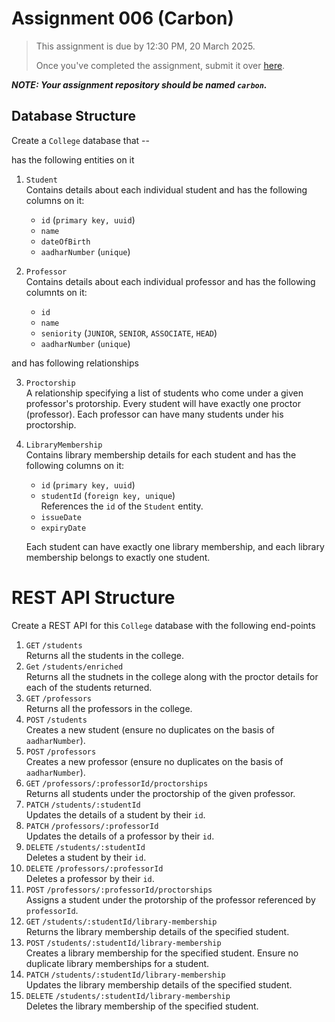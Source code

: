 # Assignment 006 (Carbon)

> This assignment is due by 12:30 PM, 20 March 2025.
>
> Once you've completed the assignment, submit it over [here](https://forms.gle/1KHZW8o8r5tBvCbz8).

_**NOTE: Your assignment repository should be named `carbon`.**_

## Database Structure

Create a `College` database that --

has the following entities on it

1. `Student` <br/> Contains details about each individual student and has the following columns on it:

   - `id` (`primary key, uuid`)
   - `name`
   - `dateOfBirth`
   - `aadharNumber` (`unique`)

2. `Professor` <br/> Contains details about each individual professor and has the following columnts on it:

   - `id`
   - `name`
   - `seniority` (`JUNIOR`, `SENIOR`, `ASSOCIATE`, `HEAD`)
   - `aadharNumber` (`unique`)

and has following relationships

3. `Proctorship` <br/> A relationship specifying a list of students who come under a given professor's protorship. Every student will have exactly one proctor (professor). Each professor can have many students under his proctorship.

4. `LibraryMembership` <br/> Contains library membership details for each student and has the following columns on it:

   - `id` (`primary key, uuid`)
   - `studentId` (`foreign key, unique`) <br/> References the `id` of the `Student` entity.
   - `issueDate`
   - `expiryDate`

   Each student can have exactly one library membership, and each library membership belongs to exactly one student.

# REST API Structure

Create a REST API for this `College` database with the following end-points

1. `GET` `/students` <br/> Returns all the students in the college.
2. `Get` `/students/enriched` <br/> Returns all the studnets in the college along with the proctor details for each of the students returned.
3. `GET` `/professors` <br/> Returns all the professors in the college.
4. `POST` `/students` <br/> Creates a new student (ensure no duplicates on the basis of `aadharNumber`).
5. `POST` `/professors` <br/> Creates a new professor (ensure no duplicates on the basis of `aadharNumber`).
6. `GET` `/professors/:professorId/proctorships` <br/> Returns all students under the proctorship of the given professor.
7. `PATCH` `/students/:studentId` <br/> Updates the details of a student by their `id`.
8. `PATCH` `/professors/:professorId` <br/> Updates the details of a professor by their `id`.
9. `DELETE` `/students/:studentId` <br/> Deletes a student by their `id`.
10. `DELETE` `/professors/:professorId` <br/> Deletes a professor by their `id`.
11. `POST` `/professors/:professorId/proctorships` <br/> Assigns a student under the protorship of the professor referenced by `professorId`.
12. `GET` `/students/:studentId/library-membership` <br/> Returns the library membership details of the specified student.
13. `POST` `/students/:studentId/library-membership` <br/> Creates a library membership for the specified student. Ensure no duplicate library memberships for a student.
14. `PATCH` `/students/:studentId/library-membership` <br/> Updates the library membership details of the specified student.
15. `DELETE` `/students/:studentId/library-membership` <br/> Deletes the library membership of the specified student.
